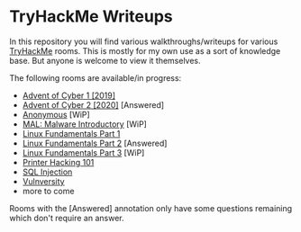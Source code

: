 # TryHackMe Writeups

In this repository you will find various walkthroughs/writeups for various [TryHackMe](https://tryhackme.com/) rooms. This is mostly for my own use as a sort of knowledge base. But anyone is welcome to view it themselves.

The following rooms are available/in progress:

- [Advent of Cyber 1 [2019]](25daysofchristmas/25daysofchristmas.md)
- [Advent of Cyber 2 [2020]](adventofcyber2/adventofcyber2.md) [Answered]
- [Anonymous](anonymous/anonymous.md) [WiP]
- [MAL: Malware Introductory](malmalintroductory/malmalintroductory.md) [WiP]
- [Linux Fundamentals Part 1](linuxfundamentalspart1/linuxfundamentalspart1.md)
- [Linux Fundamentals Part 2](linuxfundamentalspart2/linuxfundamentalspart2.md) [Answered]
- [Linux Fundamentals Part 3](linuxfundamentalspart3/linuxfundamentalspart3.md) [WiP]
- [Printer Hacking 101](printerhacking101/printerhacking101.md)
- [SQL Injection](sql_injection/sql_injection.md)
- [Vulnversity](vulnversity/vulnversity.md)
- more to come


Rooms with the [Answered] annotation only have some questions remaining which don't require an answer.
